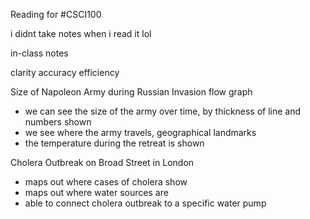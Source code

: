 Reading for #CSCI100 

i didnt take notes when i read it lol

in-class notes

clarity
accuracy
efficiency



Size of Napoleon Army during Russian Invasion flow graph
- we can see the size of the army over time, by thickness of line and numbers shown
- we see where the army travels, geographical landmarks
- the temperature during the retreat is shown

Cholera Outbreak on Broad Street in London
- maps out where cases of cholera show
- maps out where water sources are
- able to connect cholera outbreak to a specific water pump

